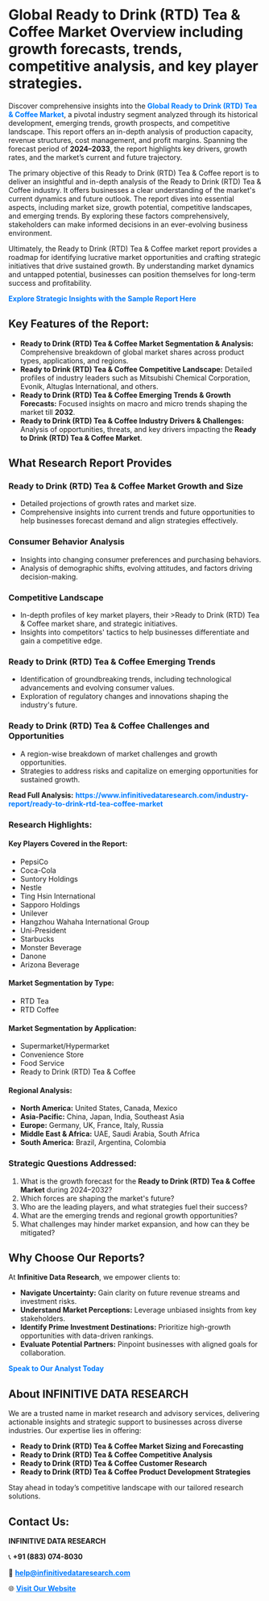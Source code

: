 <h1>Global Ready to Drink (RTD) Tea & Coffee Market Overview including growth forecasts, trends, competitive analysis, and key player strategies.</h1>
<p>
Discover comprehensive insights into the 
<a href="https://www.infinitivedataresearch.com/industry-report/ready-to-drink-rtd-tea-coffee-market" rel="dofollow" style="color: #007BFF; text-decoration: none;"><strong>Global Ready to Drink (RTD) Tea & Coffee Market</strong></a>, a pivotal industry segment analyzed through its historical development, emerging trends, growth prospects, and competitive landscape. This report offers an in-depth analysis of production capacity, revenue structures, cost management, and profit margins. Spanning the forecast period of <strong>2024–2033</strong>, the report highlights key drivers, growth rates, and the market’s current and future trajectory.
</p>
<p>
The primary objective of this Ready to Drink (RTD) Tea & Coffee report is to deliver an insightful and in-depth analysis of the Ready to Drink (RTD) Tea & Coffee industry. It offers businesses a clear understanding of the market's current dynamics and future outlook. The report dives into essential aspects, including market size, growth potential, competitive landscapes, and emerging trends. By exploring these factors comprehensively, stakeholders can make informed decisions in an ever-evolving business environment.
</p>
<p>
Ultimately, the Ready to Drink (RTD) Tea & Coffee market report provides a roadmap for identifying lucrative market opportunities and crafting strategic initiatives that drive sustained growth. By understanding market dynamics and untapped potential, businesses can position themselves for long-term success and profitability.
</p>
<p>
<a href="https://www.infinitivedataresearch.com/request-sample/reportId=110158" style="color: #007BFF; text-decoration: none;"><strong>Explore Strategic Insights with the Sample Report Here</strong></a>
</p>

<h2>Key Features of the Report:</h2>
<ul>
<li><strong>Ready to Drink (RTD) Tea & Coffee Market Segmentation & Analysis:</strong> Comprehensive breakdown of global market shares across product types, applications, and regions.</li>
<li><strong>Ready to Drink (RTD) Tea & Coffee Competitive Landscape:</strong> Detailed profiles of industry leaders such as Mitsubishi Chemical Corporation, Evonik, Altuglas International, and others.</li>
<li><strong>Ready to Drink (RTD) Tea & Coffee Emerging Trends & Growth Forecasts:</strong> Focused insights on macro and micro trends shaping the market till <strong>2032</strong>.</li>
<li><strong>Ready to Drink (RTD) Tea & Coffee Industry Drivers & Challenges:</strong> Analysis of opportunities, threats, and key drivers impacting the <strong>Ready to Drink (RTD) Tea & Coffee Market</strong>.</li>
</ul>

<h2>What Research Report Provides</h2>
<h3>Ready to Drink (RTD) Tea & Coffee Market Growth and Size</h3>
<ul>
<li>Detailed projections of growth rates and market size.</li>
<li>Comprehensive insights into current trends and future opportunities to help businesses forecast demand and align strategies effectively.</li>
</ul>

<h3>Consumer Behavior Analysis</h3>
<ul>
<li>Insights into changing consumer preferences and purchasing behaviors.</li>
<li>Analysis of demographic shifts, evolving attitudes, and factors driving decision-making.</li>
</ul>

<h3>Competitive Landscape</h3>
<ul>
<li>In-depth profiles of key market players, their >Ready to Drink (RTD) Tea & Coffee market share, and strategic initiatives.</li>
<li>Insights into competitors' tactics to help businesses differentiate and gain a competitive edge.</li>
</ul>

<h3>Ready to Drink (RTD) Tea & Coffee Emerging Trends</h3>
<ul>
<li>Identification of groundbreaking trends, including technological advancements and evolving consumer values.</li>
<li>Exploration of regulatory changes and innovations shaping the industry's future.</li>
</ul>

<h3>Ready to Drink (RTD) Tea & Coffee Challenges and Opportunities</h3>
<ul>
<li>A region-wise breakdown of market challenges and growth opportunities.</li>
<li>Strategies to address risks and capitalize on emerging opportunities for sustained growth.</li>
</ul>
<p><strong>Read Full Analysis:</strong> <a href="https://www.infinitivedataresearch.com/industry-report/ready-to-drink-rtd-tea-coffee-market" rel="dofollow" style="color: #007BFF; text-decoration: none;"><strong>https://www.infinitivedataresearch.com/industry-report/ready-to-drink-rtd-tea-coffee-market</strong></a></p>
<h3>Research Highlights:</h3>
<h4>Key Players Covered in the Report:</h4>
<ul><li>PepsiCo</li><li>Coca-Cola</li><li>Suntory Holdings</li><li>Nestle</li><li>Ting Hsin International</li><li>Sapporo Holdings</li><li>Unilever</li><li>Hangzhou Wahaha International Group</li><li>Uni-President</li><li>Starbucks</li><li>Monster Beverage</li><li>Danone</li><li>Arizona Beverage</li></ul>
<h4>Market Segmentation by Type:</h4>
<ul><li>RTD Tea</li><li>RTD Coffee</li></ul>
<h4>Market Segmentation by Application:</h4>
<ul><li>Supermarket/Hypermarket</li><li>Convenience Store</li><li>Food Service</li><li>Ready to Drink (RTD) Tea &amp; Coffee</li></ul>

<h4>Regional Analysis:</h4>
<ul>
<li><strong>North America:</strong> United States, Canada, Mexico</li>
<li><strong>Asia-Pacific:</strong> China, Japan, India, Southeast Asia</li>
<li><strong>Europe:</strong> Germany, UK, France, Italy, Russia</li>
<li><strong>Middle East & Africa:</strong> UAE, Saudi Arabia, South Africa</li>
<li><strong>South America:</strong> Brazil, Argentina, Colombia</li>
</ul>

<h3>Strategic Questions Addressed:</h3>
<ol>
<li>What is the growth forecast for the <strong>Ready to Drink (RTD) Tea & Coffee Market</strong> during 2024–2032?</li>
<li>Which forces are shaping the market's future?</li>
<li>Who are the leading players, and what strategies fuel their success?</li>
<li>What are the emerging trends and regional growth opportunities?</li>
<li>What challenges may hinder market expansion, and how can they be mitigated?</li>
</ol>

<h2>Why Choose Our Reports?</h2>
<p>At <strong>Infinitive Data Research</strong>, we empower clients to:</p>
<ul>
<li><strong>Navigate Uncertainty:</strong> Gain clarity on future revenue streams and investment risks.</li>
<li><strong>Understand Market Perceptions:</strong> Leverage unbiased insights from key stakeholders.</li>
<li><strong>Identify Prime Investment Destinations:</strong> Prioritize high-growth opportunities with data-driven rankings.</li>
<li><strong>Evaluate Potential Partners:</strong> Pinpoint businesses with aligned goals for collaboration.</li>
</ul>
<p><a href="https://www.infinitivedataresearch.com/industry-report/ready-to-drink-rtd-tea-coffee-market" rel="dofollow" style="color: #007BFF; text-decoration: none;"><strong>Speak to Our Analyst Today</strong></a></p>

<h2>About INFINITIVE DATA RESEARCH</h2>
<p>We are a trusted name in market research and advisory services, delivering actionable insights and strategic support to businesses across diverse industries. Our expertise lies in offering:</p>
<ul>
<li><strong>Ready to Drink (RTD) Tea & Coffee Market Sizing and Forecasting</strong></li>
<li><strong>Ready to Drink (RTD) Tea & Coffee Competitive Analysis</strong></li>
<li><strong>Ready to Drink (RTD) Tea & Coffee Customer Research</strong></li>
<li><strong>Ready to Drink (RTD) Tea & Coffee Product Development Strategies</strong></li>
</ul>
<p>Stay ahead in today’s competitive landscape with our tailored research solutions.</p>

<h2>Contact Us:</h2>
<p><strong>INFINITIVE DATA RESEARCH</strong></p>
<p>📞 <strong>+91 (883) 074-8030</strong></p>
<p>📧 <strong><a href="mailto:help@infinitivedataresearch.com" style="color: #007BFF;">help@infinitivedataresearch.com</a></strong></p>
<p>🌐 <strong><a href="https://www.infinitivedataresearch.com" rel="dofollow" style="color: #007BFF;">Visit Our Website</a></strong></p>